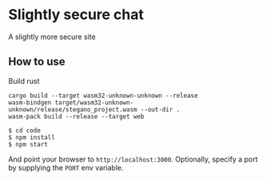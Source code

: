 # Slightly secure chat

A slightly more secure site

## How to use

Build rust
```
cargo build --target wasm32-unknown-unknown --release
wasm-bindgen target/wasm32-unknown-unknown/release/stegano_project.wasm --out-dir .
wasm-pack build --release --target web
```

```
$ cd code
$ npm install
$ npm start
```

And point your browser to `http://localhost:3000`. Optionally, specify
a port by supplying the `PORT` env variable.